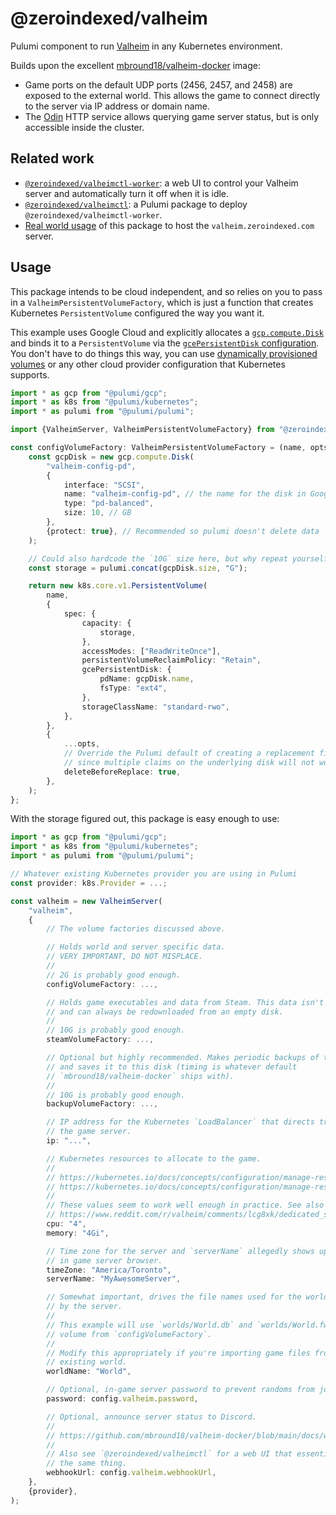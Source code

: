 # @zeroindexed/valheim

Pulumi component to run [Valheim][valheim] in any Kubernetes environment.

Builds upon the excellent [mbround18/valheim-docker][valheim-docker] image:

-   Game ports on the default UDP ports (2456, 2457, and 2458) are exposed to the external world. This allows the game to connect directly to the server via IP address or domain name.
-   The [Odin][odin] HTTP service allows querying game server status, but is only accessible inside the cluster.

## Related work

-   [`@zeroindexed/valheimctl-worker`][valheimctl-worker]: a web UI to control your Valheim server and automatically turn it off when it is idle.
-   [`@zeroindexed/valheimctl`][valheimctl]: a Pulumi package to deploy `@zeroindexed/valheimctl-worker`.
-   [Real world usage][usage] of this package to host the `valheim.zeroindexed.com` server.

## Usage

This package intends to be cloud independent, and so relies on you to pass in a `ValheimPersistentVolumeFactory`, which is just a function that creates Kubernetes `PersistentVolume` configured the way you want it.

This example uses Google Cloud and explicitly allocates a [`gcp.compute.Disk`][gcp-disk] and binds it to a `PersistentVolume` via the [`gcePersistentDisk` configuration][gcp-pv]. You don't have to do things this way, you can use [dynamically provisioned volumes][gcp-dynamic-pv] or any other cloud provider configuration that Kubernetes supports.

```ts
import * as gcp from "@pulumi/gcp";
import * as k8s from "@pulumi/kubernetes";
import * as pulumi from "@pulumi/pulumi";

import {ValheimServer, ValheimPersistentVolumeFactory} from "@zeroindexed/valheim";

const configVolumeFactory: ValheimPersistentVolumeFactory = (name, opts) => {
    const gcpDisk = new gcp.compute.Disk(
        "valheim-config-pd",
        {
            interface: "SCSI",
            name: "valheim-config-pd", // the name for the disk in Google Cloud
            type: "pd-balanced",
            size: 10, // GB
        },
        {protect: true}, // Recommended so pulumi doesn't delete data
    );

    // Could also hardcode the `10G` size here, but why repeat yourself
    const storage = pulumi.concat(gcpDisk.size, "G");

    return new k8s.core.v1.PersistentVolume(
        name,
        {
            spec: {
                capacity: {
                    storage,
                },
                accessModes: ["ReadWriteOnce"],
                persistentVolumeReclaimPolicy: "Retain",
                gcePersistentDisk: {
                    pdName: gcpDisk.name,
                    fsType: "ext4",
                },
                storageClassName: "standard-rwo",
            },
        },
        {
            ...opts,
            // Override the Pulumi default of creating a replacement first,
            // since multiple claims on the underlying disk will not work
            deleteBeforeReplace: true,
        },
    );
};
```

With the storage figured out, this package is easy enough to use:

```ts
import * as gcp from "@pulumi/gcp";
import * as k8s from "@pulumi/kubernetes";
import * as pulumi from "@pulumi/pulumi";

// Whatever existing Kubernetes provider you are using in Pulumi
const provider: k8s.Provider = ...;

const valheim = new ValheimServer(
    "valheim",
    {
        // The volume factories discussed above.

        // Holds world and server specific data.
        // VERY IMPORTANT, DO NOT MISPLACE.
        //
        // 2G is probably good enough.
        configVolumeFactory: ...,

        // Holds game executables and data from Steam. This data isn't valuable
        // and can always be redownloaded from an empty disk.
        //
        // 10G is probably good enough.
        steamVolumeFactory: ...,

        // Optional but highly recommended. Makes periodic backups of the world
        // and saves it to this disk (timing is whatever default
        // `mbround18/valheim-docker` ships with).
        //
        // 10G is probably good enough.
        backupVolumeFactory: ...,

        // IP address for the Kubernetes `LoadBalancer` that directs traffic to
        // the game server.
        ip: "...",

        // Kubernetes resources to allocate to the game.
        //
        // https://kubernetes.io/docs/concepts/configuration/manage-resources-containers/#meaning-of-cpu
        // https://kubernetes.io/docs/concepts/configuration/manage-resources-containers/#meaning-of-memory
        //
        // These values seem to work well enough in practice. See also
        // https://www.reddit.com/r/valheim/comments/lcg8xk/dedicated_server_requirements/
        cpu: "4",
        memory: "4Gi",

        // Time zone for the server and `serverName` allegedly shows up in the
        // in game server browser.
        timeZone: "America/Toronto",
        serverName: "MyAwesomeServer",

        // Somewhat important, drives the file names used for the world hosted
        // by the server.
        //
        // This example will use `worlds/World.db` and `worlds/World.fwl` on the
        // volume from `configVolumeFactory`.
        //
        // Modify this appropriately if you're importing game files from an
        // existing world.
        worldName: "World",

        // Optional, in-game server password to prevent randoms from joining.
        password: config.valheim.password,

        // Optional, announce server status to Discord.
        //
        // https://github.com/mbround18/valheim-docker/blob/main/docs/webhooks.md
        //
        // Also see `@zeroindexed/valheimctl` for a web UI that essentially does
        // the same thing.
        webhookUrl: config.valheim.webhookUrl,
    },
    {provider},
);
```

[valheim]: https://www.valheimgame.com/
[valheim-docker]: https://github.com/mbround18/valheim-docker
[valheimctl-worker]: ../valheimctl-worker
[valheimctl]: ../valheimctl
[odin]: https://github.com/mbround18/valheim-docker/blob/main/docs/releases/status_update.md#-http-server-for-serving-status
[gcp-disk]: https://www.pulumi.com/docs/reference/pkg/gcp/compute/disk/
[gcp-pv]: https://kubernetes.io/docs/concepts/storage/volumes/#gcepersistentdisk
[gcp-dynamic-pv]: https://cloud.google.com/kubernetes-engine/docs/concepts/persistent-volumes
[usage]: ../pulumi/src/valheim.ts
